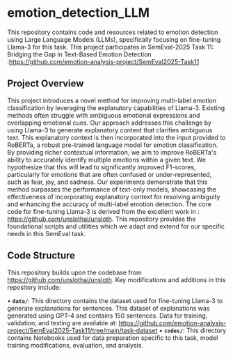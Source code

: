 # emotion_detection_LLM

This repository contains code and resources related to emotion detection using Large Language Models (LLMs), specifically focusing on fine-tuning Llama-3 for this task. This project participates in SemEval-2025 Task 11: Bridging the Gap in Text-Based Emotion Detection :https://github.com/emotion-analysis-project/SemEval2025-Task11

## Project Overview

This project introduces a novel method for improving multi-label emotion classification by leveraging the explanatory capabilities of Llama-3.  Existing methods often struggle with ambiguous emotional expressions and overlapping emotional cues.  Our approach addresses this challenge by using Llama-3 to generate explanatory content that clarifies ambiguous text.  This explanatory context is then incorporated into the input provided to RoBERTa, a robust pre-trained language model for emotion classification. By providing richer contextual information, we aim to improve RoBERTa's ability to accurately identify multiple emotions within a given text. We hypothesize that this will lead to significantly improved F1-scores, particularly for emotions that are often confused or under-represented, such as fear, joy, and sadness.  Our experiments demonstrate that this method surpasses the performance of text-only models, showcasing the effectiveness of incorporating explanatory context for resolving ambiguity and enhancing the accuracy of multi-label emotion detection.
The core code for fine-tuning Llama-3 is derived from the excellent work in : https://github.com/unslothai/unsloth. This repository provides the foundational scripts and utilities which we adapt and extend for our specific needs in this SemEval task. 

## Code Structure

This repository builds upon the codebase from https://github.com/unslothai/unsloth.  Key modifications and additions in this repository include:

• **`data/`**: This directory contains the dataset used for fine-tuning Llama-3 to generate explanations for sentences. This dataset of explanations was generated using GPT-4 and contains 150 sentences. Data for training, validation, and testing are available at: https://github.com/emotion-analysis-project/SemEval2025-Task11/tree/main/task-dataset
• **`codes/`**: This directory contains Notebooks used for data preparation specific to this task, model training modifications, evaluation, and analysis.  
